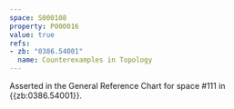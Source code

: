 ```yaml
---
space: S000108
property: P000016
value: true
refs:
- zb: "0386.54001"
  name: Counterexamples in Topology
---
```


Asserted in the General Reference Chart for space #111 in
{{zb:0386.54001}}.

